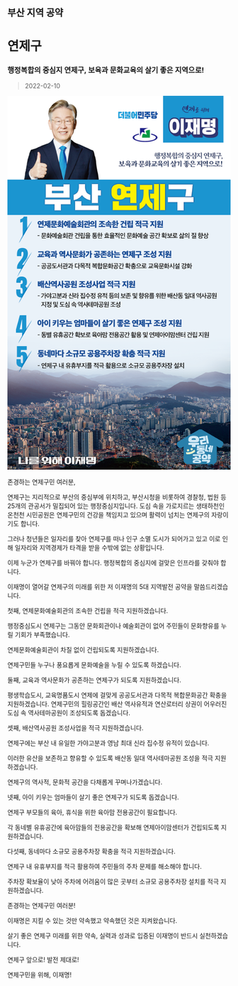 ## 부산 지역 공약

# 연제구

### 행정복합의 중심지 연제구, 보육과 문화교육의 살기 좋은 지역으로!
> 2022-02-10

![연제구 지역공약](./005_002_013.png)

존경하는 연제구민 여러분, 

 

연제구는 지리적으로 부산의 중심부에 위치하고, 부산시청을 비롯하여 경찰청, 법원 등 25개의 관공서가 밀집되어 있는 행정중심지입니다. 도심 속을 가로지르는 생태하천인 온천천 시민공원은 연제구민의 건강을 책임지고 있으며 활력이 넘치는 연제구의 자랑이기도 합니다. 

 

그러나 청년들은 일자리를 찾아 연제구를 떠나 인구 소멸 도시가 되어가고 있고 이로 인해 일자리와 지역경제가 타격을 받을 수밖에 없는 상황입니다.

 

이제 누군가 연제구를 바꿔야 합니다. 행정복합의 중심지에 걸맞은 인프라를 갖춰야 합니다.

이재명이 열어갈 연제구의 미래를 위한 저 이재명의 5대 지역발전 공약을 말씀드리겠습니다.

 

첫째, 연제문화예술회관의 조속한 건립을 적극 지원하겠습니다.

행정중심도시 연제구는 그동안 문화회관이나 예술회관이 없어 주민들이 문화향유를 누릴 기회가 부족했습니다. 

연제문화예술회관이 차질 없이 건립되도록 지원하겠습니다. 

연제구민들 누구나 풍요롭게 문화예술을 누릴 수 있도록 하겠습니다. 

 

둘째, 교육과 역사문화가 공존하는 연제구가 되도록 지원하겠습니다. 

평생학습도시, 교육명품도시 연제에 걸맞게 공공도서관과 다목적 복합문화공간 확충을 지원하겠습니다.   연제구민의 힐링공간인 배산 역사유적과 연산로터리 상권이 어우러진 도심 속 역사테마공원이 조성되도록 돕겠습니다. 

 

셋째, 배산역사공원 조성사업을 적극 지원하겠습니다.

연제구에는 부산 내 유일한 가야고분과 영남 최대 신라 집수정 유적이 있습니다. 

이러한 유산을 보존하고 향유할 수 있도록 배산동 일대 역사테마공원 조성을 적극 지원하겠습니다. 

연제구의 역사적, 문화적 공간을 다채롭게 꾸며나가겠습니다.

 

넷째, 아이 키우는 엄마들이 살기 좋은 연제구가 되도록 돕겠습니다.

연제구 부모들의 육아, 휴식을 위한 육아맘 전용공간이 필요합니다. 

각 동네별 유휴공간에 육아맘들의 전용공간을 확보해 연제아이맘센터가 건립되도록 지원하겠습니다. 

 

다섯째, 동네마다 소규모 공용주차장 확충을 적극 지원하겠습니다.

연제구 내 유휴부지를 적극 활용하여 주민들의 주차 문제를 해소해야 합니다.  

주차장 확보율이 낮아 주차에 어려움이 많은 곳부터 소규모 공용주차장 설치를 적극 지원하겠습니다.

 

 

존경하는 연제구민 여러분!

이재명은 지킬 수 있는 것만 약속했고 약속했던 것은 지켜왔습니다.

살기 좋은 연제구 미래를 위한 약속, 실력과 성과로 입증된 이재명이 반드시 실천하겠습니다.

 

연제구 앞으로! 발전 제대로! 

연제구민을 위해, 이재명! 

						
